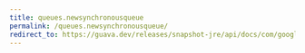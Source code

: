 ```yaml
---
title: queues.newsynchronousqueue
permalink: /queues.newsynchronousqueue/
redirect_to: https://guava.dev/releases/snapshot-jre/api/docs/com/google/common/collect/Queues.html#newSynchronousQueue--
---
```

